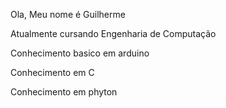 Ola, Meu nome é Guilherme

Atualmente cursando Engenharia de Computação

Conhecimento basico em arduino

Conhecimento em C

Conhecimento em phyton
